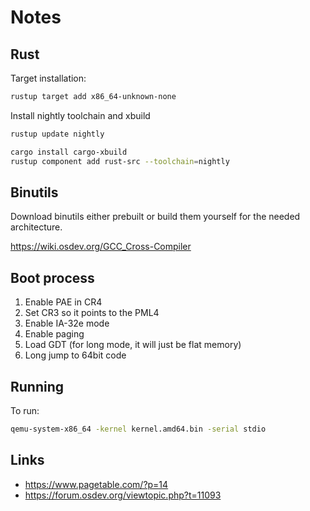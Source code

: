 # Notes

## Rust

Target installation:

```bash
rustup target add x86_64-unknown-none
```

Install nightly toolchain and xbuild

```bash
rustup update nightly

cargo install cargo-xbuild
rustup component add rust-src --toolchain=nightly
```

## Binutils

Download binutils either prebuilt or build them yourself for the needed architecture.

<https://wiki.osdev.org/GCC_Cross-Compiler>

## Boot process

1) Enable PAE in CR4
2) Set CR3 so it points to the PML4
3) Enable IA-32e mode
4) Enable paging
5) Load GDT (for long mode, it will just be flat memory)
6) Long jump to 64bit code


## Running

To run:

```bash
qemu-system-x86_64 -kernel kernel.amd64.bin -serial stdio
```

## Links

* <https://www.pagetable.com/?p=14>
* <https://forum.osdev.org/viewtopic.php?t=11093>